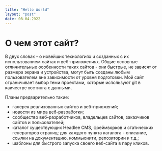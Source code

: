 ```yaml
---
title: "Hello World"
layout: "post"
date: 08-04-2022
---
```



# О чем этот сайт?

В двух словах - о новейших технологиях и созданных с их использованием сайтах и веб-приложениях. Общие основные отличительные особенности таких сайтов - они быстрые, не зависят от размера экрана и устройства, могут быть созданы любым пользователем вне зависимости от уровня подготовки. Мой сайт ограничивает выбор теми проектами, которые используют git в какчестве хостинга с данными.

Планы предварительно такие:
- галерея реализованных сайтов и веб-приожений;
- новости из мира веб-разработки;
- сообщество веб-разработчиков, владельцев сайтов, заказчиков сайтов и пользователей;
- каталог существующих Headlee CMS, фреймворков и статических генераторов страниц; для каждого пункта каталога - описание, ссылки на документацию, коммьюнити, репозитории и т.д.;
- шаблоны для быстрого запуска своего веб-сайта в пару кликов.
